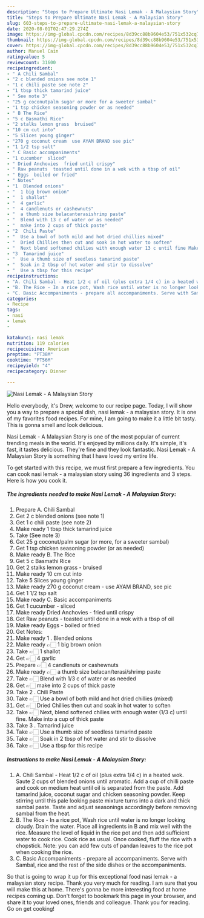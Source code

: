 ```yaml
---
description: "Steps to Prepare Ultimate Nasi Lemak - A Malaysian Story"
title: "Steps to Prepare Ultimate Nasi Lemak - A Malaysian Story"
slug: 603-steps-to-prepare-ultimate-nasi-lemak-a-malaysian-story
date: 2020-08-01T02:47:29.274Z
image: https://img-global.cpcdn.com/recipes/8d39cc88b9604e53/751x532cq70/nasi-lemak-a-malaysian-story-recipe-main-photo.jpg
thumbnail: https://img-global.cpcdn.com/recipes/8d39cc88b9604e53/751x532cq70/nasi-lemak-a-malaysian-story-recipe-main-photo.jpg
cover: https://img-global.cpcdn.com/recipes/8d39cc88b9604e53/751x532cq70/nasi-lemak-a-malaysian-story-recipe-main-photo.jpg
author: Manuel Cain
ratingvalue: 5
reviewcount: 31600
recipeingredient:
- " A Chili Sambal"
- "2 c blended onions see note 1"
- "1 c chili paste see note 2"
- "1 tbsp thick tamarind juice"
- " See note 3"
- "25 g coconutpalm sugar or more for a sweeter sambal"
- "1 tsp chicken seasoning powder or as needed"
- " B The Rice"
- "5 c Basmathi Rice"
- "2 stalks lemon grass  bruised"
- "10 cm cut into"
- "5 Slices young ginger"
- "270 g coconut cream  use AYAM BRAND see pic"
- "1 1/2 tsp salt"
- " C Basic accompaniments"
- "1 cucumber  sliced"
- " Dried Anchovies  fried until crispy"
- " Raw peanuts  toasted until done in a wok with a tbsp of oil"
- " Eggs  boiled or fried"
- " Notes"
- "1  Blended onions"
- "  1 big brown onion"
- "  1 shallot"
- "  4 garlic"
- "  4 candlenuts or cashewnuts"
- "  a thumb size belacanterasishrimp paste"
- "  Blend with 13 c of water or as needed"
- "  make into 2 cups of thick paste"
- "2  Chili Paste"
- "  Use a bowl of both mild and hot dried chillies mixed"
- "  Dried Chillies then cut and soak in hot water to soften"
- "  Next blend softened chilies with enough water 13 c until fine Make into a cup of thick paste"
- "3  Tamarind juice"
- "  Use a thumb size of seedless tamarind paste"
- "  Soak in 2 tbsp of hot water and stir to dissolve"
- "  Use a tbsp for this recipe"
recipeinstructions:
- "A. Chili Sambal - Heat 1/2 c of oil (plus extra 1/4 c) in a heated wok. Saute 2 cups of blended onions until aromatic. Add a cup of chilli paste and cook on medium heat until oil is separated from the paste. Add tamarind juice, coconut sugar and chicken seasoning powder. Keep stirring until this pale looking paste mixture turns into a dark and thick sambal paste. Taste and adjust seasonings accordingly before removing sambal from the heat."
- "B. The Rice - In a rice pot, Wash rice until water is no longer looking cloudy. Drain the water. Place all ingredients in B and mix well with the rice. Measure the level of liquid in the rice pot and then add sufficient water to cook rice. Cook rice as usual. Once cooked, fluff the rice with a chopstick. Note: you can add few cuts of pandan leaves to the rice pot when cooking the rice."
- "C. Basic Accompaniments - prepare all accompaniments. Serve with Sambal, rice and the rest of the side dishes or the accompaniments."
categories:
- Recipe
tags:
- nasi
- lemak
- 

katakunci: nasi lemak  
nutrition: 119 calories
recipecuisine: American
preptime: "PT38M"
cooktime: "PT56M"
recipeyield: "4"
recipecategory: Dinner

---
```



![Nasi Lemak - A Malaysian Story](https://img-global.cpcdn.com/recipes/8d39cc88b9604e53/751x532cq70/nasi-lemak-a-malaysian-story-recipe-main-photo.jpg)

Hello everybody, it's Drew, welcome to our recipe page. Today, I will show you a way to prepare a special dish, nasi lemak - a malaysian story. It is one of my favorites food recipes. For mine, I am going to make it a little bit tasty. This is gonna smell and look delicious.



Nasi Lemak - A Malaysian Story is one of the most popular of current trending meals in the world. It's enjoyed by millions daily. It's simple, it's fast, it tastes delicious. They're fine and they look fantastic. Nasi Lemak - A Malaysian Story is something that I have loved my entire life.


To get started with this recipe, we must first prepare a few ingredients. You can cook nasi lemak - a malaysian story using 36 ingredients and 3 steps. Here is how you cook it.

<!--inarticleads1-->

##### The ingredients needed to make Nasi Lemak - A Malaysian Story:

1. Prepare  A. Chili Sambal
1. Get 2 c blended onions (see note 1)
1. Get 1 c chili paste (see note 2)
1. Make ready 1 tbsp thick tamarind juice
1. Take  (See note 3)
1. Get 25 g coconut/palm sugar (or more, for a sweeter sambal)
1. Get 1 tsp chicken seasoning powder (or as needed)
1. Make ready  B. The Rice
1. Get 5 c Basmathi Rice
1. Get 2 stalks lemon grass - bruised
1. Make ready 10 cm cut into
1. Take 5 Slices young ginger
1. Make ready 270 g coconut cream - use AYAM BRAND, see pic
1. Get 1 1/2 tsp salt
1. Make ready  C. Basic accompaniments
1. Get 1 cucumber - sliced
1. Make ready  Dried Anchovies - fried until crispy
1. Get  Raw peanuts - toasted until done in a wok with a tbsp of oil
1. Make ready  Eggs - boiled or fried
1. Get  Notes:
1. Make ready 1 . Blended onions
1. Make ready  👉🏻 1 big brown onion
1. Take  👉🏻 1 shallot
1. Get  👉🏻 4 garlic
1. Prepare  👉🏻 4 candlenuts or cashewnuts
1. Make ready  👉🏻 a thumb size belacan/terasi/shrimp paste
1. Take  👉🏻 Blend with 1/3 c of water or as needed
1. Get  👉🏻 make into 2 cups of thick paste
1. Take 2 . Chili Paste
1. Take  👉🏻 Use a bowl of both mild and hot dried chillies (mixed)
1. Get  👉🏻 Dried Chillies then cut and soak in hot water to soften
1. Take  👉🏻 Next, blend softened chilies with enough water (1/3 c) until fine. Make into a cup of thick paste
1. Take 3 . Tamarind juice
1. Take  👉🏻 Use a thumb size of seedless tamarind paste
1. Take  👉🏻 Soak in 2 tbsp of hot water and stir to dissolve
1. Take  👉🏻 Use a tbsp for this recipe




<!--inarticleads2-->

##### Instructions to make Nasi Lemak - A Malaysian Story:

1. A. Chili Sambal - Heat 1/2 c of oil (plus extra 1/4 c) in a heated wok. Saute 2 cups of blended onions until aromatic. Add a cup of chilli paste and cook on medium heat until oil is separated from the paste. Add tamarind juice, coconut sugar and chicken seasoning powder. Keep stirring until this pale looking paste mixture turns into a dark and thick sambal paste. Taste and adjust seasonings accordingly before removing sambal from the heat.
1. B. The Rice - In a rice pot, Wash rice until water is no longer looking cloudy. Drain the water. Place all ingredients in B and mix well with the rice. Measure the level of liquid in the rice pot and then add sufficient water to cook rice. Cook rice as usual. Once cooked, fluff the rice with a chopstick. Note: you can add few cuts of pandan leaves to the rice pot when cooking the rice.
1. C. Basic Accompaniments - prepare all accompaniments. Serve with Sambal, rice and the rest of the side dishes or the accompaniments.




So that is going to wrap it up for this exceptional food nasi lemak - a malaysian story recipe. Thank you very much for reading. I am sure that you will make this at home. There's gonna be more interesting food at home recipes coming up. Don't forget to bookmark this page in your browser, and share it to your loved ones, friends and colleague. Thank you for reading. Go on get cooking!
